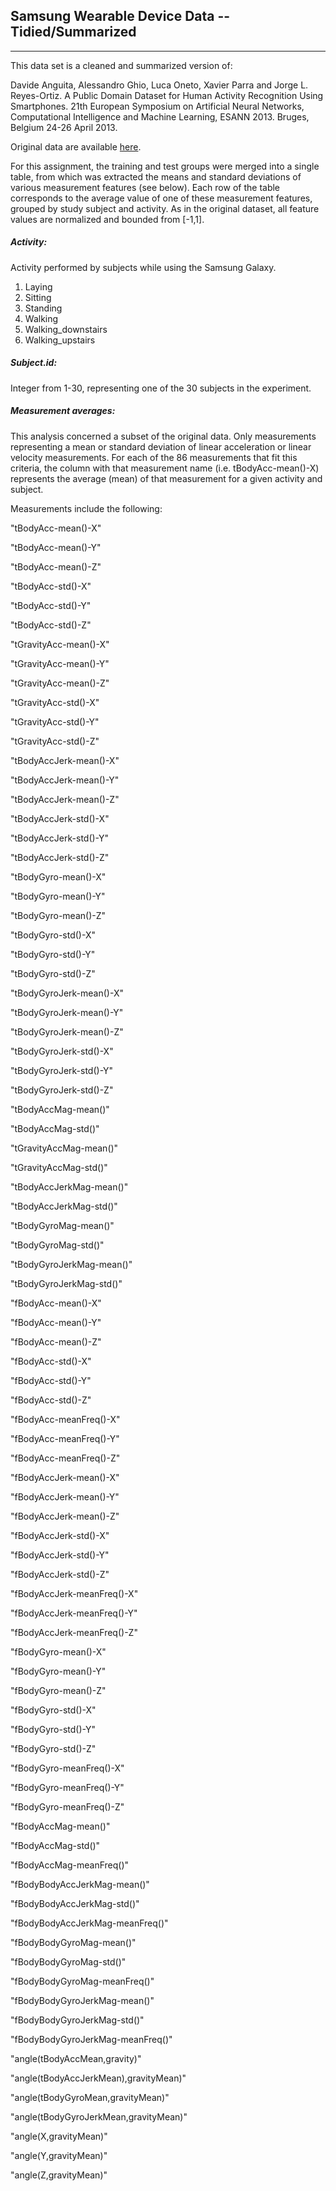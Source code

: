 ## Samsung Wearable Device Data -- Tidied/Summarized

-------------------------------------

This data set is a cleaned and summarized version of:


Davide Anguita, Alessandro Ghio, Luca Oneto, Xavier Parra and Jorge L. Reyes-Ortiz. A Public Domain Dataset for Human Activity Recognition Using Smartphones. 21th European Symposium on Artificial Neural Networks, Computational Intelligence and Machine Learning, ESANN 2013. Bruges, Belgium 24-26 April 2013.


Original data are available [here](http://archive.ics.uci.edu/ml/datasets/Human+Activity+Recognition+Using+Smartphones).


For this assignment, the training and test groups were merged into a single table, from which was extracted the means and standard deviations of various measurement features (see below). Each row of the table corresponds to the average value of one of these measurement features, grouped by study subject and activity. As in the original dataset, all feature values are normalized and bounded from [-1,1].


##### **Activity:**


Activity performed by subjects while using the Samsung Galaxy.


1. Laying
2. Sitting
3. Standing
4. Walking
5. Walking_downstairs
6. Walking_upstairs
    
##### **Subject.id:**


Integer from 1-30, representing one of the 30 subjects in the experiment.
    
    
##### **Measurement averages:**


This analysis concerned a subset of the original data. Only measurements representing a mean or standard deviation of linear acceleration or linear velocity measurements. For each of the 86 measurements that fit this criteria, the column with that measurement name (i.e. tBodyAcc-mean()-X) represents the average (mean) of that measurement for a given activity and subject. 


Measurements include the following:


"tBodyAcc-mean()-X"

"tBodyAcc-mean()-Y"

"tBodyAcc-mean()-Z"

"tBodyAcc-std()-X"                    

"tBodyAcc-std()-Y"

"tBodyAcc-std()-Z"                    

"tGravityAcc-mean()-X"

"tGravityAcc-mean()-Y"                

"tGravityAcc-mean()-Z"

"tGravityAcc-std()-X"                 

"tGravityAcc-std()-Y"

"tGravityAcc-std()-Z"                 

"tBodyAccJerk-mean()-X"

"tBodyAccJerk-mean()-Y"               

"tBodyAccJerk-mean()-Z"

"tBodyAccJerk-std()-X"                

"tBodyAccJerk-std()-Y"

"tBodyAccJerk-std()-Z"                

"tBodyGyro-mean()-X"

"tBodyGyro-mean()-Y"                  

"tBodyGyro-mean()-Z"

"tBodyGyro-std()-X"                   

"tBodyGyro-std()-Y"

"tBodyGyro-std()-Z"                   

"tBodyGyroJerk-mean()-X"

"tBodyGyroJerk-mean()-Y"              

"tBodyGyroJerk-mean()-Z"

"tBodyGyroJerk-std()-X"               

"tBodyGyroJerk-std()-Y"

"tBodyGyroJerk-std()-Z"               

"tBodyAccMag-mean()"

"tBodyAccMag-std()"                   

"tGravityAccMag-mean()"

"tGravityAccMag-std()"                

"tBodyAccJerkMag-mean()"

"tBodyAccJerkMag-std()"               

"tBodyGyroMag-mean()"

"tBodyGyroMag-std()"                  

"tBodyGyroJerkMag-mean()"

"tBodyGyroJerkMag-std()"              

"fBodyAcc-mean()-X"

"fBodyAcc-mean()-Y"                   

"fBodyAcc-mean()-Z"

"fBodyAcc-std()-X"                    

"fBodyAcc-std()-Y"

"fBodyAcc-std()-Z"                    

"fBodyAcc-meanFreq()-X"

"fBodyAcc-meanFreq()-Y"               

"fBodyAcc-meanFreq()-Z"

"fBodyAccJerk-mean()-X"               

"fBodyAccJerk-mean()-Y"

"fBodyAccJerk-mean()-Z"               

"fBodyAccJerk-std()-X"

"fBodyAccJerk-std()-Y"                

"fBodyAccJerk-std()-Z"

"fBodyAccJerk-meanFreq()-X"           

"fBodyAccJerk-meanFreq()-Y"

"fBodyAccJerk-meanFreq()-Z"           

"fBodyGyro-mean()-X"

"fBodyGyro-mean()-Y"                  

"fBodyGyro-mean()-Z"

"fBodyGyro-std()-X"                   

"fBodyGyro-std()-Y"

"fBodyGyro-std()-Z"                   

"fBodyGyro-meanFreq()-X"

"fBodyGyro-meanFreq()-Y"              

"fBodyGyro-meanFreq()-Z"

"fBodyAccMag-mean()"                  

"fBodyAccMag-std()"

"fBodyAccMag-meanFreq()"              

"fBodyBodyAccJerkMag-mean()"

"fBodyBodyAccJerkMag-std()"           

"fBodyBodyAccJerkMag-meanFreq()"

"fBodyBodyGyroMag-mean()"             

"fBodyBodyGyroMag-std()"

"fBodyBodyGyroMag-meanFreq()"         

"fBodyBodyGyroJerkMag-mean()"

"fBodyBodyGyroJerkMag-std()"          

"fBodyBodyGyroJerkMag-meanFreq()"

"angle(tBodyAccMean,gravity)"         

"angle(tBodyAccJerkMean),gravityMean)"

"angle(tBodyGyroMean,gravityMean)"    

"angle(tBodyGyroJerkMean,gravityMean)"

"angle(X,gravityMean)"                

"angle(Y,gravityMean)" 

"angle(Z,gravityMean)" 


    